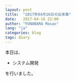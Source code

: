 ```yaml
---
layout: post
title:  "2017年04月16日の出来事"
date:   2017-04-16 22:00
author: "FUNABARA Masao"
lang: "ja"
categories: blog
tags: diary
---
```


本日は、

* システム開発

を行いました。
